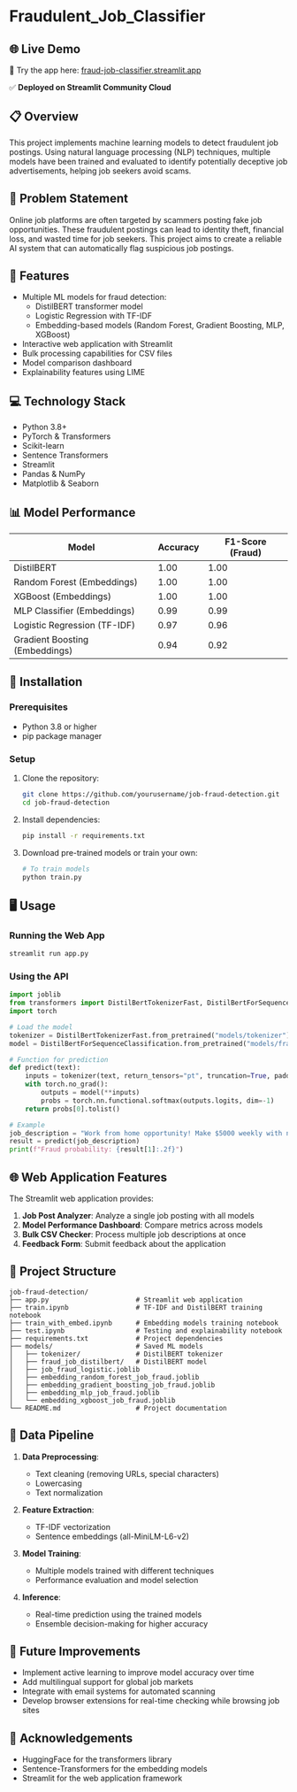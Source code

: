 # Fraudulent_Job_Classifier

## 🌐 Live Demo
🚀 Try the app here: [fraud-job-classifier.streamlit.app](https://fraud-job-classifier.streamlit.app/)

✅ **Deployed on Streamlit Community Cloud**

## 📋 Overview
This project implements machine learning models to detect fraudulent job postings. Using natural language processing (NLP) techniques, multiple models have been trained and evaluated to identify potentially deceptive job advertisements, helping job seekers avoid scams.

## 🎯 Problem Statement
Online job platforms are often targeted by scammers posting fake job opportunities. These fraudulent postings can lead to identity theft, financial loss, and wasted time for job seekers. This project aims to create a reliable AI system that can automatically flag suspicious job postings.

## 🚀 Features
- Multiple ML models for fraud detection:
  - DistilBERT transformer model
  - Logistic Regression with TF-IDF
  - Embedding-based models (Random Forest, Gradient Boosting, MLP, XGBoost)
- Interactive web application with Streamlit
- Bulk processing capabilities for CSV files
- Model comparison dashboard
- Explainability features using LIME

## 💻 Technology Stack
- Python 3.8+
- PyTorch & Transformers
- Scikit-learn
- Sentence Transformers
- Streamlit
- Pandas & NumPy
- Matplotlib & Seaborn

## 📊 Model Performance
| Model | Accuracy | F1-Score (Fraud) |
|-------|----------|------------------|
| DistilBERT | 1.00 | 1.00 |
| Random Forest (Embeddings) | 1.00 | 1.00 |
| XGBoost (Embeddings) | 1.00 | 1.00 |
| MLP Classifier (Embeddings) | 0.99 | 0.99 |
| Logistic Regression (TF-IDF) | 0.97 | 0.96 |
| Gradient Boosting (Embeddings) | 0.94 | 0.92 |

## 🔧 Installation

### Prerequisites
- Python 3.8 or higher
- pip package manager

### Setup
1. Clone the repository:
   ```bash
   git clone https://github.com/yourusername/job-fraud-detection.git
   cd job-fraud-detection
   ```

2. Install dependencies:
   ```bash
   pip install -r requirements.txt
   ```

3. Download pre-trained models or train your own:
   ```bash
   # To train models
   python train.py
   ```

## 🖥️ Usage

### Running the Web App
```bash
streamlit run app.py
```

### Using the API
```python
import joblib
from transformers import DistilBertTokenizerFast, DistilBertForSequenceClassification
import torch

# Load the model
tokenizer = DistilBertTokenizerFast.from_pretrained("models/tokenizer")
model = DistilBertForSequenceClassification.from_pretrained("models/fraud_job_distilbert")

# Function for prediction
def predict(text):
    inputs = tokenizer(text, return_tensors="pt", truncation=True, padding=True)
    with torch.no_grad():
        outputs = model(**inputs)
        probs = torch.nn.functional.softmax(outputs.logits, dim=-1)
    return probs[0].tolist()

# Example
job_description = "Work from home opportunity! Make $5000 weekly with no experience!"
result = predict(job_description)
print(f"Fraud probability: {result[1]:.2f}")
```

## 🌐 Web Application Features
The Streamlit web application provides:

1. **Job Post Analyzer**: Analyze a single job posting with all models
2. **Model Performance Dashboard**: Compare metrics across models
3. **Bulk CSV Checker**: Process multiple job descriptions at once
4. **Feedback Form**: Submit feedback about the application

## 📁 Project Structure
```
job-fraud-detection/
├── app.py                      # Streamlit web application
├── train.ipynb                 # TF-IDF and DistilBERT training notebook
├── train_with_embed.ipynb      # Embedding models training notebook
├── test.ipynb                  # Testing and explainability notebook
├── requirements.txt            # Project dependencies
├── models/                     # Saved ML models
│   ├── tokenizer/              # DistilBERT tokenizer
│   ├── fraud_job_distilbert/   # DistilBERT model
│   ├── job_fraud_logistic.joblib
│   ├── embedding_random_forest_job_fraud.joblib
│   ├── embedding_gradient_boosting_job_fraud.joblib
│   ├── embedding_mlp_job_fraud.joblib
│   └── embedding_xgboost_job_fraud.joblib
└── README.md                   # Project documentation
```

## 🔄 Data Pipeline
1. **Data Preprocessing**:
   - Text cleaning (removing URLs, special characters)
   - Lowercasing
   - Text normalization

2. **Feature Extraction**:
   - TF-IDF vectorization
   - Sentence embeddings (all-MiniLM-L6-v2)

3. **Model Training**:
   - Multiple models trained with different techniques
   - Performance evaluation and model selection

4. **Inference**:
   - Real-time prediction using the trained models
   - Ensemble decision-making for higher accuracy

## 🙌 Future Improvements
- Implement active learning to improve model accuracy over time
- Add multilingual support for global job markets
- Integrate with email systems for automated scanning
- Develop browser extensions for real-time checking while browsing job sites

## 👏 Acknowledgements
- HuggingFace for the transformers library
- Sentence-Transformers for the embedding models
- Streamlit for the web application framework